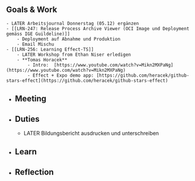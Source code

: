 ## Goals & Work
	- LATER Arbeitsjournal Donnerstag (05.12) ergänzen
	- [[LRN-247: Release Process Archive Viewer (OCI Image und Deployment gemäss IGE Guildeline)]]
		- Deployment auf Abnahme und Produktion
		- Email Mischu
	- [[LRN-256: Learning Effect-TS]]
		- LATER Workshop from Ethan Niser erledigen
		- **Tomas Horacek**
			- Intro:  [https://www.youtube.com/watch?v=Mikn2MXPaNg](https://www.youtube.com/watch?v=Mikn2MXPaNg)
			- Effect + Expo demo app: [https://github.com/heracek/github-stars-effect](https://github.com/heracek/github-stars-effect)
- ## Meeting
- ## Duties
	- LATER Bildungsbericht ausdrucken und unterschreiben
- ## Learn
- ## Reflection